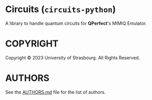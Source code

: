 # Circuits (`circuits-python`)

A library to handle quantum circuits for **QPerfect**'s MIMIQ Emulator.

# COPYRIGHT

Copyright © 2023 University of Strasbourg. All Rights Reserved.

# AUTHORS

See the [AUTHORS.md](AUTHORS.md) file for the list of authors.
